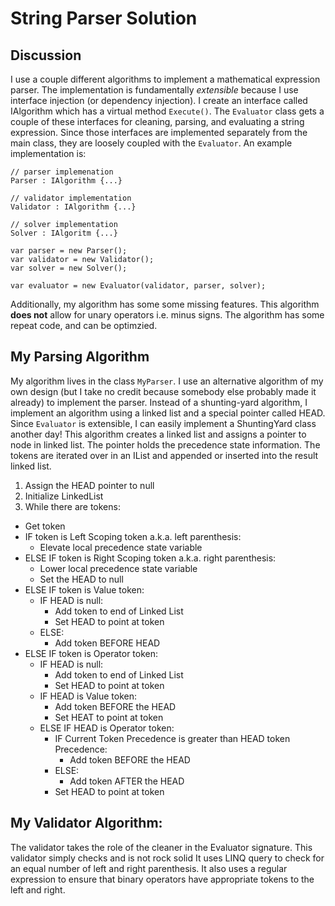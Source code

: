 # String Parser Solution

## Discussion
I use a couple different algorithms to implement a mathematical expression parser.
The implementation is fundamentally _extensible_ because I use interface injection
(or dependency injection). I create an interface called IAlgorithm which has a 
virtual method `Execute()`. The `Evaluator` class gets a couple of these interfaces
for cleaning, parsing, and evaluating a string expression. Since those interfaces
are implemented separately from the main class, they are loosely coupled with the
`Evaluator`. An example implementation is:
```
// parser implemenation
Parser : IAlgorithm {...}

// validator implementation
Validator : IAlgorithm {...}

// solver implementation
Solver : IAlgoritm {...}

var parser = new Parser();
var validator = new Validator();
var solver = new Solver();

var evaluator = new Evaluator(validator, parser, solver);
```

Additionally, my algorithm has some some missing features. This algorithm __does not__ allow for unary operators i.e. minus signs. The algorithm has some repeat code, and can be optimzied. 


## My Parsing Algorithm
My algorithm lives in the class `MyParser`. I use an alternative algorithm of my own design (but I take no credit because somebody else probably made it already) to implement the parser. Instead of a shunting-yard algorithm, I implement an algorithm using a linked list and a special pointer called HEAD. Since `Evaluator` is extensible, I can easily implement a ShuntingYard class another day! This algorithm creates a linked list and assigns a pointer to node in linked list. The pointer holds the precedence state information. The tokens are iterated over in an IList and appended or inserted into the result linked list.

1. Assign the HEAD pointer to null
2. Initialize LinkedList
3. While there are tokens:
  - Get token
  - IF token is Left Scoping token a.k.a. left parenthesis:
    - Elevate local precedence state variable
  - ELSE IF token is Right Scoping token a.k.a. right parenthesis:
    - Lower local precedence state variable
    - Set the HEAD to null
  - ELSE IF token is Value token:
    - IF HEAD is null:
      - Add token to end of Linked List
      - Set HEAD to point at token
    - ELSE:
      - Add token BEFORE HEAD
  - ELSE IF token is Operator token:
    - IF HEAD is null:
      - Add token to end of Linked List
      - Set HEAD to point at token
    - IF HEAD is Value token:
      - Add token BEFORE the HEAD
      - Set HEAT to point at token
    - ELSE IF HEAD is Operator token:
      - IF Current Token Precedence is greater than HEAD token Precedence:
        - Add token BEFORE the HEAD
      - ELSE:
        - Add token AFTER the HEAD
      - Set HEAD to point at token

## My Validator Algorithm:

The validator takes the role of the cleaner in the Evaluator signature. This validator simply checks and is not rock solid It uses LINQ query to check for an equal number of left and right parenthesis. It also uses a regular expression to ensure that binary operators have appropriate tokens to the left and right. 
